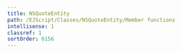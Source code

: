 ```yaml
---
title: NSQuoteEntity
path: /EJScript/Classes/NSQuoteEntity/Member functions
intellisense: 1
classref: 1
sortOrder: 6156
---
```





